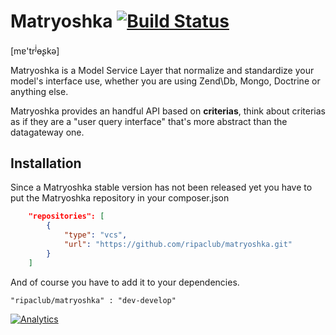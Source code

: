 # Matryoshka [![Build Status](https://travis-ci.org/ripaclub/matryoshka.svg)](https://travis-ci.org/ripaclub/matryoshka)

[m&#592;'tr<sup>j</sup>&#629;&#642;k&#601;]

Matryoshka is a Model Service Layer that normalize and standardize your model's interface use,
whether you are using Zend\Db, Mongo, Doctrine or anything else.

Matryoshka provides an handful API based on **criterias**, think about criterias as if they are a "user query interface" that's more abstract than the datagateway one.

## Installation

Since a Matryoshka stable version has not been released yet you have to put
the Matryoshka repository in your composer.json

```json
    "repositories": [
        {
            "type": "vcs",
            "url": "https://github.com/ripaclub/matryoshka.git"
        }
    ]
```

And of course you have to add it to your dependencies.

```
"ripaclub/matryoshka" : "dev-develop"
```

[![Analytics](https://ga-beacon.appspot.com/UA-49655829-1/ripaclub/matryoshka)](https://github.com/igrigorik/ga-beacon)

